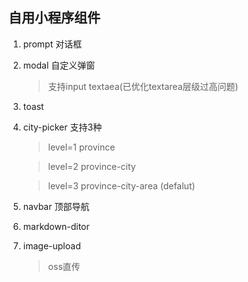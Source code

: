 ## 自用小程序组件

1. prompt 对话框

2. modal 自定义弹窗
	> 支持input textaea(已优化textarea层级过高问题)

3. toast

4. city-picker
	支持3种

	> level=1 province 

	> level=2 province-city 

	> level=3 province-city-area (defalut)

5. navbar 顶部导航

6. markdown-ditor

7. image-upload
	> oss直传


